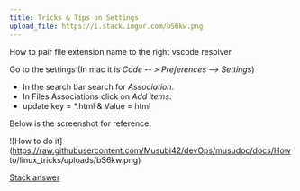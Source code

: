 ```yaml
---
title: Tricks & Tips on Settings
upload_file: https://i.stack.imgur.com/bS6kw.png
---
```

How to pair file extension name to the right vscode resolver



Go to the settings (In mac it is *Code -- > Preferences --> Settings*)

* In the search bar search for *Association*.
* In Files:Associations click on *Add items*.
* update key = *.html & Value = html

Below is the screenshot for reference.

![How to do it](https://raw.githubusercontent.com/Musubi42/devOps/musudoc/docs/How to/linux_tricks/uploads/bS6kw.png)

[Stack answer](https://stackoverflow.com/questions/53356948/visual-studio-code-not-recognizing-html-files)